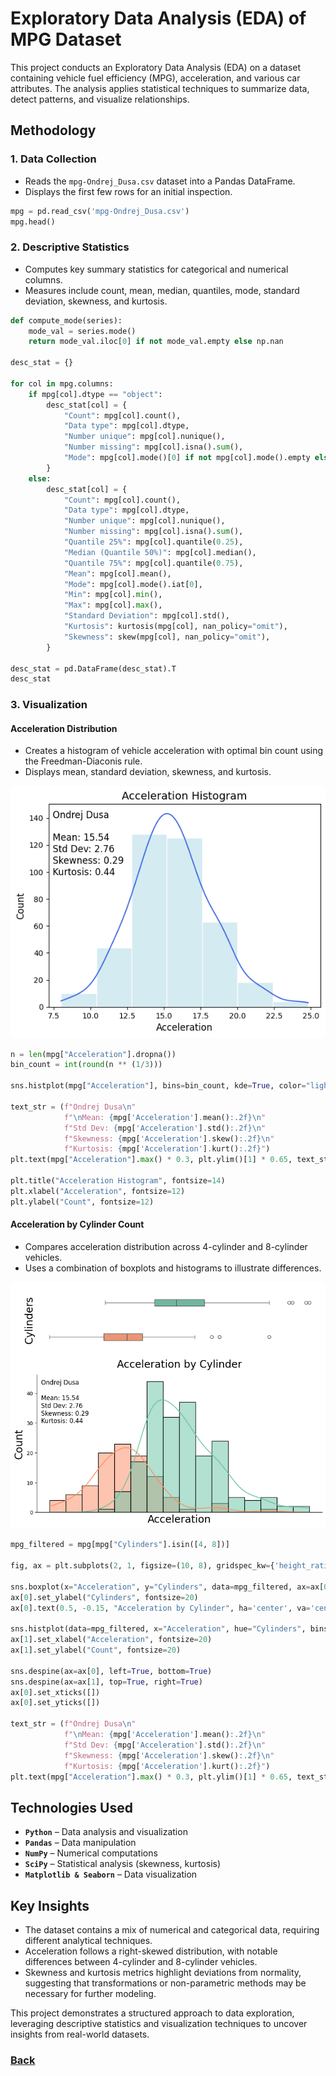 # Exploratory Data Analysis (EDA) of MPG Dataset  

This project conducts an Exploratory Data Analysis (EDA) on a dataset containing vehicle fuel efficiency (MPG), acceleration, and various car attributes. The analysis applies statistical techniques to summarize data, detect patterns, and visualize relationships.  

## Methodology  

### 1. Data Collection  
- Reads the `mpg-Ondrej_Dusa.csv` dataset into a Pandas DataFrame.  
- Displays the first few rows for an initial inspection.  

```python
mpg = pd.read_csv('mpg-Ondrej_Dusa.csv')  
mpg.head()
```

### 2. Descriptive Statistics

-  Computes key summary statistics for categorical and numerical columns.
-  Measures include count, mean, median, quantiles, mode, standard deviation, skewness, and kurtosis.

```python
def compute_mode(series):  
    mode_val = series.mode()  
    return mode_val.iloc[0] if not mode_val.empty else np.nan  

desc_stat = {}  

for col in mpg.columns:  
    if mpg[col].dtype == "object":  
        desc_stat[col] = {  
            "Count": mpg[col].count(),  
            "Data type": mpg[col].dtype,  
            "Number unique": mpg[col].nunique(),  
            "Number missing": mpg[col].isna().sum(),  
            "Mode": mpg[col].mode()[0] if not mpg[col].mode().empty else np.nan,  
        }  
    else:  
        desc_stat[col] = {  
            "Count": mpg[col].count(),  
            "Data type": mpg[col].dtype,  
            "Number unique": mpg[col].nunique(),  
            "Number missing": mpg[col].isna().sum(),  
            "Quantile 25%": mpg[col].quantile(0.25),  
            "Median (Quantile 50%)": mpg[col].median(),  
            "Quantile 75%": mpg[col].quantile(0.75),  
            "Mean": mpg[col].mean(),  
            "Mode": mpg[col].mode().iat[0],  
            "Min": mpg[col].min(),  
            "Max": mpg[col].max(),  
            "Standard Deviation": mpg[col].std(),  
            "Kurtosis": kurtosis(mpg[col], nan_policy="omit"),  
            "Skewness": skew(mpg[col], nan_policy="omit"),  
        }  

desc_stat = pd.DataFrame(desc_stat).T  
desc_stat
```
### 3. Visualization

#### **Acceleration Distribution**

-  Creates a histogram of vehicle acceleration with optimal bin count using the Freedman-Diaconis rule.
-  Displays mean, standard deviation, skewness, and kurtosis.

![Histogram](https://raw.githubusercontent.com/ondrej-dusa/Portfolio/main/assets/Histogram_Colab.png)

```python
n = len(mpg["Acceleration"].dropna())  
bin_count = int(round(n ** (1/3)))  

sns.histplot(mpg["Acceleration"], bins=bin_count, kde=True, color="lightblue", edgecolor="white").lines[0].set_color("royalblue")  

text_str = (f"Ondrej Dusa\n"  
            f"\nMean: {mpg['Acceleration'].mean():.2f}\n"  
            f"Std Dev: {mpg['Acceleration'].std():.2f}\n"  
            f"Skewness: {mpg['Acceleration'].skew():.2f}\n"  
            f"Kurtosis: {mpg['Acceleration'].kurt():.2f}")  
plt.text(mpg["Acceleration"].max() * 0.3, plt.ylim()[1] * 0.65, text_str, fontsize=12)  

plt.title("Acceleration Histogram", fontsize=14)  
plt.xlabel("Acceleration", fontsize=12)  
plt.ylabel("Count", fontsize=12)  
```

#### **Acceleration by Cylinder Count**

-  Compares acceleration distribution across 4-cylinder and 8-cylinder vehicles.
-  Uses a combination of boxplots and histograms to illustrate differences.

![Combined_Plot](https://raw.githubusercontent.com/ondrej-dusa/Portfolio/main/assets/Combined_Plot_Colab.png)

```python
mpg_filtered = mpg[mpg["Cylinders"].isin([4, 8])]  

fig, ax = plt.subplots(2, 1, figsize=(10, 8), gridspec_kw={'height_ratios': [1, 2]}, sharex=True)  

sns.boxplot(x="Acceleration", y="Cylinders", data=mpg_filtered, ax=ax[0], orient="y", palette="Set2", width=0.2)  
ax[0].set_ylabel("Cylinders", fontsize=20)  
ax[0].text(0.5, -0.15, "Acceleration by Cylinder", ha='center', va='center', fontsize=20, transform=ax[0].transAxes)  

sns.histplot(data=mpg_filtered, x="Acceleration", hue="Cylinders", bins=16, kde=True, ax=ax[1], palette="Set2", legend=False)  
ax[1].set_xlabel("Acceleration", fontsize=20)  
ax[1].set_ylabel("Count", fontsize=20)  

sns.despine(ax=ax[0], left=True, bottom=True)  
sns.despine(ax=ax[1], top=True, right=True)  
ax[0].set_xticks([])  
ax[0].set_yticks([])  

text_str = (f"Ondrej Dusa\n"  
            f"\nMean: {mpg['Acceleration'].mean():.2f}\n"  
            f"Std Dev: {mpg['Acceleration'].std():.2f}\n"  
            f"Skewness: {mpg['Acceleration'].skew():.2f}\n"  
            f"Kurtosis: {mpg['Acceleration'].kurt():.2f}")  
plt.text(mpg["Acceleration"].max() * 0.3, plt.ylim()[1] * 0.65, text_str, fontsize=12)  
```

Technologies Used
-----------------

-  **`Python`** – Data analysis and visualization
-  **`Pandas`** – Data manipulation
-  **`NumPy`** – Numerical computations
-  **`SciPy`** – Statistical analysis (skewness, kurtosis)
-  **`Matplotlib & Seaborn`** – Data visualization
    

Key Insights
------------

-  The dataset contains a mix of numerical and categorical data, requiring different analytical techniques.
-  Acceleration follows a right-skewed distribution, with notable differences between 4-cylinder and 8-cylinder vehicles.
-  Skewness and kurtosis metrics highlight deviations from normality, suggesting that transformations or non-parametric methods may be necessary for further modeling.

This project demonstrates a structured approach to data exploration, leveraging descriptive statistics and visualization techniques to uncover insights from real-world datasets.

### [Back](https://ondrej-dusa.github.io/Portfolio/Projects.html)
